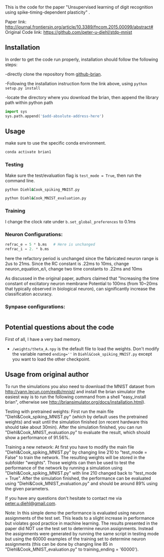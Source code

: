 This is the code for the paper "Unsupervised learning of digit recognition using spike-timing-dependent plasticity" .

Paper link: http://journal.frontiersin.org/article/10.3389/fncom.2015.00099/abstract#
Original Code link: https://github.com/peter-u-diehl/stdp-mnist

## Installation

In order to get the code run properly, installation should follow the following steps:

  -directly clone the repository from [github-brian](https://github.com/brian-team/brian).

  -Following the installation instruction form the link above, using `python setup.py install`

  -locate the directory where you download the brian, then append the library path within python path
  ```python
  import sys
  sys.path.append('$add-absolute-address-here')
  ```

## Usage
make sure to use the specific conda environment.
```bash
conda activate brian1
```
### Testing
Make sure the test/evaluation flag is `test_mode = True`, then run the command line.
```bash
python Diehl&Cook_spiking_MNIST.py
```

```bash
python Diehl&Cook_MNIST_evaluation.py
```
### Training

I change the clock rate under `b.set_global_preferences` to 0.1ms
### Neuron Configurations:
```python
refrac_e = 5 * b.ms   # Here is unchanged
refrac_i = 2. * b.ms
```
here the refactory period is unchanged since the fabricated neuron range is 2us to 21ms. Since the RC constant is .22ms to 10ms, change neuron_equation_e/i, change two time constants to .22ms and 10ms

As discussed in the original paper, authors claimed that "Increasing the time constant of excitatory neuron membrane Potential to 100ms (from 10~20ms that typically observed in biological neuron), can significantly increase the classification accuracy.

### Synpase configurations:
```python
```



## Potential questions about the code

First of all, I have a very bad memory.

* `/weights/theta_A.npy` is the default file to load the weights. Don't modify the variable named `ending=''` in `Diehl&Cook_spiking_MNIST.py` except you want to load the other checkpoint.



## Usage from original author
To run the simulations you also need to download the MNIST dataset from http://yann.lecun.com/exdb/mnist/ and install the brian simulator (the easiest way is to run the following command from a shell "easy_install brian", otherwise see http://briansimulator.org/docs/installation.html). 

Testing with pretrained weights:
First run the main file "Diehl&Cook_spiking_MNIST.py" (which by default uses the pretrained weights) and wait until the simulation finished (on recent hardware this should take about 30min). After the simulation finished, you can run "Diehl&Cook_MNIST_evaluation.py" to evaluate the result, which should show a performance of 91.56%.

Training a new network:
At first you have to modify the main file "Diehl&Cook_spiking_MNIST.py" by changing line 210 to "test_mode = False" to train the network. The resulting weights will be stored in the subfolder "weights". Those weights can then be used to test the performance of the network by running a simulation using "Diehl&Cook_spiking_MNIST.py" with line 210 changed back to "test_mode = True". After the simulation finished, the performance can be evaluated using "Diehl&Cook_MNIST_evaluation.py" and should be around 89% using the given parameters. 


If you have any questions don't hesitate to contact me via peter.u.diehl@gmail.com.



Note:
In this simple demo the performance is evaluated using neuron assignments of the test set. This leads to a slight increase in performance but violates good practice in machine learning. The results presented in the paper did NOT use the test set to determine neuron assignments. Instead the assignments were generated by running the same script in testing mode but using the 60000 examples of the training set to determine neuron assignments (this can be done by changing line 85 in "Diehl&Cook_MNIST_evaluation.py" to training_ending = '60000').
